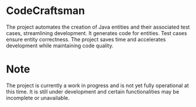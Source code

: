 # CodeCraftsman
 The project automates the creation of Java entities and their associated test cases, streamlining development. It generates code for entities. Test cases ensure entity correctness. The project saves time and accelerates development while maintaining code quality.

# Note
The project is currently a work in progress and is not yet fully operational at this time. It is still under development and certain functionalities may be incomplete or unavailable.
